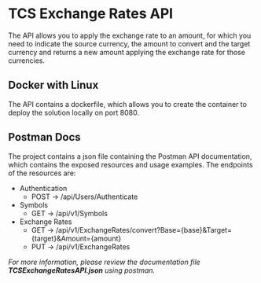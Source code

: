 # TCS Exchange Rates API 

The API allows you to apply the exchange rate to an amount, for which you need to indicate the source currency, the amount to convert and the target currency and returns a new amount applying the exchange rate for those currencies.

## Docker with Linux

The API contains a dockerfile, which allows you to create the container to deploy the solution locally on port 8080.

## Postman Docs

The project contains a json file containing the Postman API documentation, which contains the exposed resources and usage examples. The endpoints of the resources are:

* Authentication
  * POST -> /api/Users/Authenticate
* Symbols
  * GET -> /api/v1/Symbols
* Exchange Rates
  * GET -> /api/v1/ExchangeRates/convert?Base={base}&Target={target}&Amount={amount}
  * PUT -> /api/v1/ExchangeRates
  
*For more information, please review the documentation file **TCSExchangeRatesAPI.json** using postman.*
